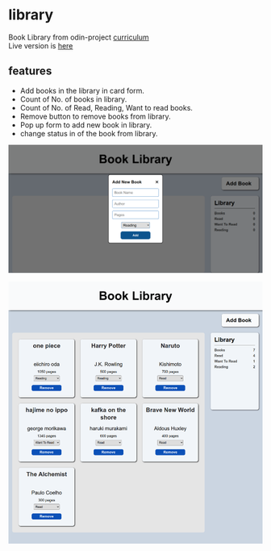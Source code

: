 # library


Book Library from odin-project [curriculum](https://www.theodinproject.com/lessons/node-path-javascript-library)  
Live version is [here](https://nerdyblock.github.io/library/)  

## features
- Add books in the library in card form.
- Count of No. of books in library.
- Count of No. of Read, Reading, Want to read books.
- Remove button to remove books from library.
- Pop up form to add new book in library.
- change status in of the book from library.

![pop-up-form-image](./img/pop-up-form-image.png)

![book-library-website-image](./img/book-library-website.png)
